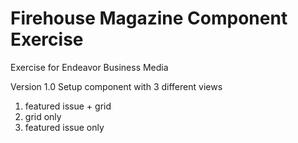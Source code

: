 # Firehouse Magazine Component Exercise
Exercise for Endeavor Business Media

Version 1.0
Setup component with 3 different views
1. featured issue + grid
2. grid only
3. featured issue only
